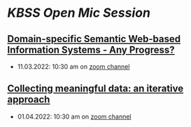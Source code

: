 # ***KBSS Open Mic Session***
## [Domain-specific Semantic Web-based Information Systems - Any Progress?](https://github.com/ahmadjana/kbss-website/blob/patch-1/_pages/seminar1.md)
  - 11.03.2022: 10:30 am on  [zoom channel](https://feectu.zoom.us/j/668775388)
## [Collecting meaningful data: an iterative approach](https://github.com/ahmadjana/kbss-website/blob/patch-1/_pages/seminar2.md)
- 01.04.2022: 10:30 am on  [zoom channel](https://feectu.zoom.us/j/668775388)
